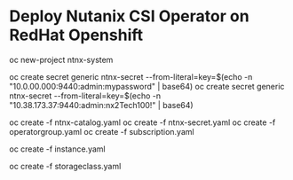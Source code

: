 # Deploy Nutanix CSI Operator on RedHat Openshift 

oc new-project ntnx-system


oc create secret generic ntnx-secret --from-literal=key=$(echo -n "10.0.00.000:9440:admin:mypassword" | base64)
oc create secret generic ntnx-secret --from-literal=key=$(echo -n "10.38.173.37:9440:admin:nx2Tech100!" | base64)

oc create -f ntnx-catalog.yaml
oc create -f ntnx-secret.yaml
oc create -f operatorgroup.yaml
oc create -f subscription.yaml

oc create -f instance.yaml

oc create -f storageclass.yaml

